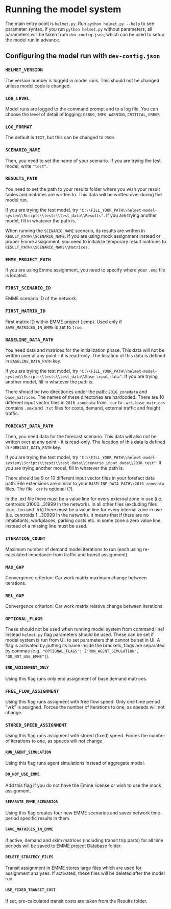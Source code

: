 # Running the model system

The main entry point is `helmet.py`.
Run `python helmet.py --help` to see parameter syntax.
If you run `python helmet.py` without parameters,
all parameters will be taken from `dev-config.json`,
which can be used to setup the model run in advance.

## Configuring the model run with `dev-config.json`

### `HELMET_VERSION`

The version number is logged in model runs.
This should not be changed unless model code is changed.

### `LOG_LEVEL`

Model runs are logged to the command prompt and to a log file.
You can choose the level of detail of logging:
`DEBUG`, `INFO`, `WARNING`, `CRITICAL`, `ERROR`

### `LOG_FORMAT`

The default is `TEXT`, but this can be changed to `JSON`.

### `SCENARIO_NAME`

Then, you need to set the name of your scenario.
If you are trying the test model, write `"test"`.

### `RESULTS_PATH`

You need to set the path to your results folder where you wish your
result tables and matrices are written to.
This data will be written over during the model run.

If you are trying the test model, try
`"C:\\FILL_YOUR_PATH\\helmet-model-system\\Scripts\\tests\\test_data\\Results"`.
If you are trying another model, fill in whatever the path is.

When running the `SCENARIO_NAME` scenario, its results are written in `RESULT_PATH\\SCENARIO_NAME`.
If you are using mock assignment instead or proper Emme assignment,
you need to initialize temporary result matrices to `RESULT_PATH\\SCENARIO_NAME\\Matrices`.

### `EMME_PROJECT_PATH`

If you are using Emme assignment, you need to specify where your `.emp` file is located.

### `FIRST_SCENARIO_ID`

EMME scenario ID of the network.

### `FIRST_MATRIX_ID`

First matrix ID within EMME project (.emp).
Used only if `SAVE_MATRICES_IN_EMME` is set to `true`.

### `BASELINE_DATA_PATH`

You need data and matrices for the initialization phase.
This data will not be written over at any point - it is read-only.
The location of this data is defined in `BASELINE_DATA_PATH` key.

If you are trying the test model, try
`"C:\\FILL_YOUR_PATH\\helmet-model-system\\Scripts\\tests\\test_data\\Base_input_data"`.
If you are trying another model, fill in whatever the path is.

There should be two directiories under the path: `2016_zonedata` and `base_matrices`.
The names of these directories are hardcoded.
There are 10 different input vector files in `2016_zonedata` from `.car` to `.wrk`.
`base_matrices` contains `.omx` and `.txt` files for costs, demand, external
traffic and freight traffic.

### `FORECAST_DATA_PATH`

Then, you need data for the forecast scenario.
This data will also not be written over at any point - it is read-only.
The location of this data is defined in `FORECAST_DATA_PATH` key.

If you are trying the test model, try
`"C:\\FILL_YOUR_PATH\\helmet-model-system\\Scripts\\tests\\test_data\\Scenario_input_data\\2030_test"`.
If you are trying another model, fill in whatever the path is.

There should be 9 or 10 different input vector files in your forefact data path.
File extensions are similar to your `BASELINE_DATA_PATH\\2016_zonedata` files.
The file `.car` is optional (?).

In the .ext file there must be a value line for every external zone in use
(i.e. centroids 31000…31999 In the network).
In all other files (excluding files .cco, .tco and .trk) there must be a value
line for every internal zone in use (i.e. centroids 1…30999 In the network).
It means that if there are no inhabitants, workplaces, parking costs etc. in
some zone a zero value line instead of a missing line must be used.

### `ITERATION_COUNT`

Maximum number of demand model iterations to run
(each using re-calculated impedance from traffic and transit assignment).

### `MAX_GAP`

Convergence criterion: Car work matrix maximum change between iterations.

### `REL_GAP`

Convergence criterion: Car work matrix relative change between iterations.

### `OPTIONAL_FLAGS`

These should not be used when running model system from command line!
Instead `helmet.py` flag parameters should be used.
These can be set if model system is run from UI, to set parameters that cannot be set in UI.
A flag is activated by putting its name inside the brackets,
flags are separated by commas (e.g., `"OPTIONAL_FLAGS": ["RUN_AGENT_SIMULATION", "DO_NOT_USE_EMME"]`).

#### `END_ASSIGNMENT_ONLY`

Using this flag runs only end assignment of base demand matrices.

### `FREE_FLOW_ASSIGNMENT`

Using this flag runs assigment with free flow speed.
Only one time period "vrk" is assigned.
Forces the number of iterations to one, as speeds will not change.

### `STORED_SPEED_ASSIGNMENT`

Using this flag runs assigment with stored (fixed) speed.
Forces the number of iterations to one, as speeds will not change.

#### `RUN_AGENT_SIMULATION`

Using this flag runs agent simulations instead of aggregate model.

#### `DO_NOT_USE_EMME`

Add this flag if you do not have the Emme license or wish to use the mock assignment.

#### `SEPARATE_EMME_SCENARIOS`

Using this flag creates four new EMME scenarios and saves
network time-period specific results in them.

#### `SAVE_MATRICES_IN_EMME`

If active, demand and skim matrices (including transit trip parts) for all time
periods will be saved to EMME project Database folder.

#### `DELETE_STRATEGY_FILES`

Transit assignment in EMME stores large files which are used for assignment analyses.
If activated, these files will be deleted after the model run.

#### `USE_FIXED_TRANSIT_COST`

If set, pre-calculated transit costs are taken from the Results folder.
